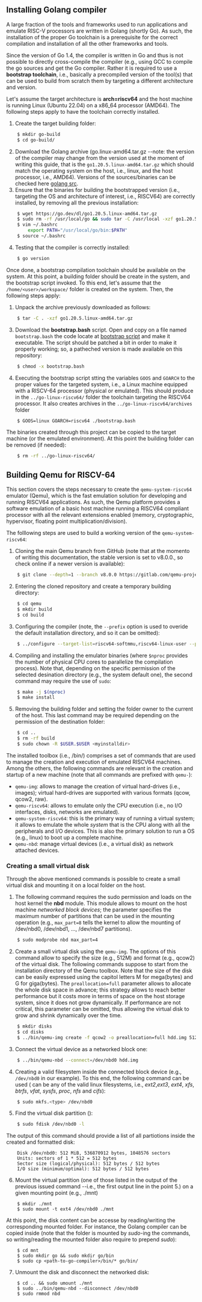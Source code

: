 ## Installing Golang compiler

A large fraction of the tools and frameworks used to run applications and emulate RISC-V processors are written in Golang (shortly Go). As such, the installation of the proper Go toolchain is a prerequisite for the correct compilation and installation of all the other frameworks and tools. 

Since the version of Go 1.4, the compiler is written in Go and thus is not possible to directly cross-compile the compiler (e.g., using GCC to compile the go sources and get the Go compiler. Rather it is required to use a **bootstrap toolchain**, i.e., basically a precompiled version of the tool(s) that can be used to build from scratch them by targeting a different architecture and version.

Let's assume the target architecture is **arch=riscv64** and the host machine is running Linux (Ubuntu 22.04) on a x86\_64 processor (AMD64). The following steps apply to have the toolchain correctly installed.
1. Create the target building folder:
```bash
	$ mkdir go-build
	$ cd go-build/
```
2. Download the Golang archive (go<version>.linux-amd64.tar.gz --note: the version of the compiler may change from the version used at the moment of writing this guide, that is the `go1.20.5.linux-amd64.tar.gz` which should match the operating system on the host, i.e., linux, and the host processor, i.e., AMD64). Versions of the sources/binaries can be checked here [golang src](https://go.dev/dl/).
3. Ensure that the binaries for building the bootstrapped version (i.e., targeting the OS and architecture of interest, i.e., RISCV64) are correctly installed, by removing all the previous installation:
```bash
	$ wget https://go.dev/dl/go1.20.5.linux-amd64.tar.gz 
	$ sudo rm -rf /usr/local/go && sudo tar -C /usr/local -xzf go1.20.5.linux-amd64.tar.gz
	$ vim ~/.bashrc
	    export PATH="/usr/local/go/bin:$PATH"	
	$ source ~/.bashrc
``` 
4. Testing that the compiler is correctly installed:
```bash	
	$ go version
```
Once done, a bootstrap compilation toolchain should be available on the system. At this point, a building folder should be create in the system, and the bootstrap script invoked. To this end, let's assume that the `/home/<user>/workspace/` folder is created on the system. Then, the following steps apply:
	
1. Unpack the archive previously downloaded as follows: 
```bash
	$ tar -C . -xzf go1.20.5.linux-amd64.tar.gz 
```
3. Download the **bootstrap.bash** script. Open and copy on a file named `bootstrap.bash` the code locate at [bootstrap script](https://go.dev/src/bootstrap.bash?m=text) and make it executable. The script should be patched a bit in order to make it properly working; so, a patheched version is made available on this repository:
```bash
	$ chmod -x bootstrap.bash
```
4. Executing the bootstrap script stting the variables `GOOS` and `GOARCH` to the proper values for the targeted system, i.e., a Linux machine equipped with a RISCV-64 processor (physical or emulated). This should produce in the `../go-linux-riscv64/` folder the toolchain targeting the RISCV64 processor. It also creates archives in the `../go-linux-riscv64/archives` folder 
```bash 
	$ GOOS=linux GOARCH=riscv64 ./bootstrap.bash
```
The binaries created through this project can be copied to the target machine (or the emulated environment). At this point the building folder can be removed (if needed):
```bash
	$ rm -rf ../go-linux-riscv64/
```

## Building Qemu for RISCV-64

This section covers the steps necessary to create the `qemu-system-riscv64` emulator (Qemu), which is the fast emulation solution for developing and running RISCV64 applications. As such, the Qemu platform provides a software emulation of a basic host machine running a RISCV64 compliant processor with all the relevant extensions enabled (memory, cryptographic, hypervisor, floating point multiplication/division).

The folllowing steps are used to build a working version of the `qemu-system-riscv64`:
1. Cloning the main Qemu branch from GitHub (note that at the momento of writing this documentation, the stable version is set to v8.0.0., so check online if a newer version is available):
```bash
	$ git clone --depth=1 --branch v8.0.0 https://gitlab.com/qemu-project/qemu.git
```
2. Entering the cloned repository and create a temporary building directory:
```bash
	$ cd qemu
	$ mkdir build
	$ cd build 
```
3. Configuring the compiler (note, the `--prefix` option is used to overide the default installation directory, and so it can be omitted):
```bash
	$ ../configure --target-list=riscv64-softmmu,riscv64-linux-user --prefix=<myinstalldir>
```
4.  Compiling and installing the emulator binaries (where `$nproc` provides the number of physical CPU cores to parallelize the compilation process). Note that, depending on the specific permission of the selected desination directory (e.g., the system default one), the second command may require the use of `sudo`:
```bash
	$ make -j $(nproc)
	$ make install 
```
5. Removing the building folder and setting the folder owner to the current <user> of the host. This last command may be required depending on the permission of the destination folder:
```bash
	$ cd ..
	$ rm -rf build
	$ sudo chown -R $USER.$USER <myinstalldir>
```

The installed toolbox (i.e., <myinstalldir>/bin/) comprises a set of commands that are used to manage the creation and execution of emulated RISCV64 machines. Among the others, the following commands are relevant in the creation and startup of a new machine (note that all commands are prefixed with `qemu-`):
- `qemu-img`: allows to manage the creation of virtual hard-drives (i.e., images); virtual hard-drives are supported with various formats (qcow, qcow2, raw).
- `qemu-riscv64`: allows to emulate only the CPU execution (i.e., no I/O interfaces, disks, networks are emulated).
- `qemu-system-riscv64`: this is the primary way of running a virtual system; it allows to emulate the whole *system* that is the CPU along with all the peripherals and I/O devices. This is also the primary solution to run a OS (e.g., linux) to boot up a complete machine.
- `qemu-nbd`: manage virtual devices (i.e., a virtual disk) as network attached devices.

### Creating a small virtual disk
Through the above mentioned commands is possible to create a small virtual disk and mounting it on a local folder on the host.
1. The following command requires the sudo permission and loads on the host kernel the **nbd** module. This module allows to mount on the host machine *networked block devices*; the parameter specifies the maximum number of partitions that can be used in the mounting operation (e.g., `max_part=8` tells the kernel to allow the mounting of /dev/nbd0, /dev/nbd1, ..., /dev/nbd7 partitions).
```bash
	$ sudo modprobe nbd max_part=4
``` 
2. Create a small virtual disk using the `qemu-img`. The options of this command allow to specify the size (e.g., 512M) and format (e.g., qcow2) of the virtual disk. The following commands suppose to start from the installation directory of the Qemu toolbox. Note that the size of the disk can be easily expressed using the capitol letters M for mega(bytes) and G for giga(bytes). The `preallocation=full` parameter allows to allocate the whole disk space in advance; this strategy allows to reach better performance but it costs more in terms of space on the host storage system, since it does not grow dynamically. If performance are not critical, this parameter can be omitted, thus allowing the virtual disk to grow and shrink dynamically over the time. 
```bash
	$ mkdir disks
	$ cd disks
	$ ../bin/qemu-img create -f qcow2 -o preallocation=full hdd.img 512M
``` 
3. Connect the virtual device as a networked block one:
```bash
	$ ../bin/qemu-nbd --connect=/dev/nbd0 hdd.img
```
4. Creating a valid filesystem inside the connected block device (e.g., `/dev/nbd0` in our example). To this end, the following command can be used (<type> can be any of the valid linux filesystems, i.e., *ext2*,*ext3*, *ext4*, *xfs*, *btrfs*, *vfat*, *sysfs*, *proc*, *nfs* and *cifs*):
```bash
	$ sudo mkfs.<type> /dev/nbd0
```	
5. Find the virtual disk partition ():
```bash
	$ sudo fdisk /dev/nbd0 -l
```
The output of this command should provide a list of all partiotions inside the created and formatted disk:
```
	Disk /dev/nbd0: 512 MiB, 536870912 bytes, 1048576 sectors
	Units: sectors of 1 * 512 = 512 bytes
	Sector size (logical/physical): 512 bytes / 512 bytes
	I/O size (minimum/optimal): 512 bytes / 512 bytes
```  
6. Mount the virtual partition (one of those listed in the output of the previous issued command --i.e., the first output line in the point 5.) on a given mounting point (e.g., ./mnt)
```
	$ mkdir ./mnt
	$ sudo mount -t ext4 /dev/nbd0 ./mnt 
```
At this point, the disk content can be accesse by reading/writing the corresponding mounted folder. For instance, the Golang compiler can be copied inside (note that the folder is mounted by *sudo*-ing the commands, so writing/reading the mounted folder also require to prepend *sudo*):
```
	$ cd mnt
	$ sudo mkdir go && sudo mkdir go/bin
	$ sudo cp <path-to-go-compiler>/bin/* go/bin/ 
``` 
7. Unmount the disk and disconnect the networked disk:
```
	$ cd .. && sudo umount ./mnt
	$ sudo ../bin/qemu-nbd --disconnect /dev/nbd0
	$ sudo rmmod nbd
```